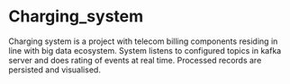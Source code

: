 # Charging_system

Charging system is a project with telecom billing components residing in line with big data ecosystem. System listens to configured topics in kafka server and does rating of events at real time. Processed records are persisted and visualised.